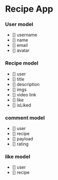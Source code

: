 # Recipe App

### User model

- [] username
- [] name
- [] email
- [] avatar

### Recipe model

- [] user
- [] title
- [] description
- [] imgs
- [] video link
- [] like
- [] isLiked

### comment model

- [] user
- [] recipe
- [] payload
- [] rating

### like model

- [] user
- [] recipe
